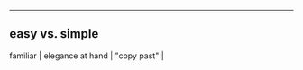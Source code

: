 ------------------------------------
easy            vs.       simple
------------------------------------
familiar         |        elegance
at hand          |
"copy past"      |
